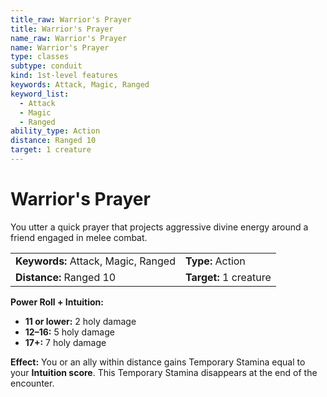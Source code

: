 ```yaml
---
title_raw: Warrior's Prayer
title: Warrior's Prayer
name_raw: Warrior's Prayer
name: Warrior's Prayer
type: classes
subtype: conduit
kind: 1st-level features
keywords: Attack, Magic, Ranged
keyword_list:
  - Attack
  - Magic
  - Ranged
ability_type: Action
distance: Ranged 10
target: 1 creature
---
```


# Warrior's Prayer

You utter a quick prayer that projects aggressive divine energy around a friend engaged in melee combat.

|                                     |                        |
| :---------------------------------- | :--------------------- |
| **Keywords:** Attack, Magic, Ranged | **Type:** Action       |
| **Distance:** Ranged 10             | **Target:** 1 creature |

**Power Roll + Intuition:**

- **11 or lower:** 2 holy damage
- **12–16:** 5 holy damage
- **17+:** 7 holy damage

**Effect:** You or an ally within distance gains Temporary Stamina equal to your **Intuition score**. This Temporary Stamina disappears at the end of the encounter.
